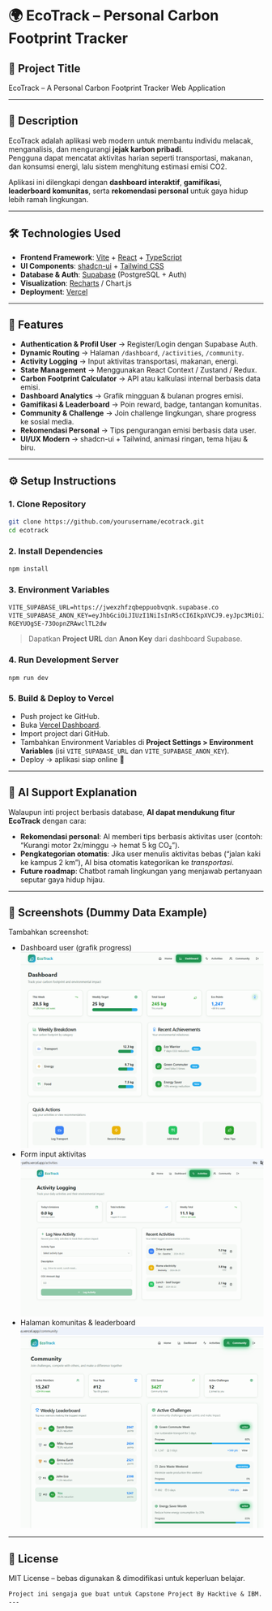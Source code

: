 # 🌍 EcoTrack – Personal Carbon Footprint Tracker  

## 📌 Project Title  
EcoTrack – A Personal Carbon Footprint Tracker Web Application  

---

## 📝 Description  
EcoTrack adalah aplikasi web modern untuk membantu individu melacak, menganalisis, dan mengurangi **jejak karbon pribadi**.  
Pengguna dapat mencatat aktivitas harian seperti transportasi, makanan, dan konsumsi energi, lalu sistem menghitung estimasi emisi CO2.  

Aplikasi ini dilengkapi dengan **dashboard interaktif**, **gamifikasi**, **leaderboard komunitas**, serta **rekomendasi personal** untuk gaya hidup lebih ramah lingkungan.  

---

## 🛠️ Technologies Used  
- **Frontend Framework**: [Vite](https://vitejs.dev/) + [React](https://react.dev/) + [TypeScript](https://www.typescriptlang.org/)  
- **UI Components**: [shadcn-ui](https://ui.shadcn.com/) + [Tailwind CSS](https://tailwindcss.com/)  
- **Database & Auth**: [Supabase](https://supabase.com/) (PostgreSQL + Auth)  
- **Visualization**: [Recharts](https://recharts.org/) / Chart.js  
- **Deployment**: [Vercel](https://vercel.com/)  

---

## 🌟 Features  
- **Authentication & Profil User** → Register/Login dengan Supabase Auth.  
- **Dynamic Routing** → Halaman `/dashboard`, `/activities`, `/community`.  
- **Activity Logging** → Input aktivitas transportasi, makanan, energi.  
- **State Management** → Menggunakan React Context / Zustand / Redux.  
- **Carbon Footprint Calculator** → API atau kalkulasi internal berbasis data emisi.  
- **Dashboard Analytics** → Grafik mingguan & bulanan progres emisi.  
- **Gamifikasi & Leaderboard** → Poin reward, badge, tantangan komunitas.  
- **Community & Challenge** → Join challenge lingkungan, share progress ke sosial media.  
- **Rekomendasi Personal** → Tips pengurangan emisi berbasis data user.  
- **UI/UX Modern** → shadcn-ui + Tailwind, animasi ringan, tema hijau & biru.  

---

## ⚙️ Setup Instructions  

### 1. Clone Repository  
```bash
git clone https://github.com/yourusername/ecotrack.git
cd ecotrack
````

### 2. Install Dependencies

```bash
npm install
```

### 3. Environment Variables

```
VITE_SUPABASE_URL=https://jwexzhfzqbeppuobvqnk.supabase.co
VITE_SUPABASE_ANON_KEY=eyJhbGciOiJIUzI1NiIsInR5cCI6IkpXVCJ9.eyJpc3MiOiJzdXBhYmFzZSIsInJlZiI6Imp3ZXh6aGZ6cWJlcHB1b2J2cW5rIiwicm9sZSI6ImFub24iLCJpYXQiOjE3NTU5Njg4NTgsImV4cCI6MjA3MTU0NDg1OH0.JZfzELig6U4ElDM-RGEYUOgSE-73OopnZRAwclTL2dw
```

> Dapatkan **Project URL** dan **Anon Key** dari dashboard Supabase.

### 4. Run Development Server

```bash
npm run dev
```

### 5. Build & Deploy to Vercel

* Push project ke GitHub.
* Buka [Vercel Dashboard](https://vercel.com/dashboard).
* Import project dari GitHub.
* Tambahkan Environment Variables di **Project Settings > Environment Variables** (isi `VITE_SUPABASE_URL` dan `VITE_SUPABASE_ANON_KEY`).
* Deploy → aplikasi siap online 🚀

---

## 🤖 AI Support Explanation

Walaupun inti project berbasis database, **AI dapat mendukung fitur EcoTrack** dengan cara:

* **Rekomendasi personal**: AI memberi tips berbasis aktivitas user (contoh: “Kurangi motor 2x/minggu → hemat 5 kg CO₂”).
* **Pengkategorian otomatis**: Jika user menulis aktivitas bebas (“jalan kaki ke kampus 2 km”), AI bisa otomatis kategorikan ke *transportasi*.
* **Future roadmap**: Chatbot ramah lingkungan yang menjawab pertanyaan seputar gaya hidup hijau.

---

## 📸 Screenshots (Dummy Data Example)

Tambahkan screenshot:

* Dashboard user (grafik progress)
![alt text](image.png)
* Form input aktivitas
![alt text](image-1.png)
* Halaman komunitas & leaderboard
![alt text](image-2.png)

---

## 📄 License

MIT License – bebas digunakan & dimodifikasi untuk keperluan belajar.

```
Project ini sengaja gue buat untuk Capstone Project By Hacktive & IBM.
---

